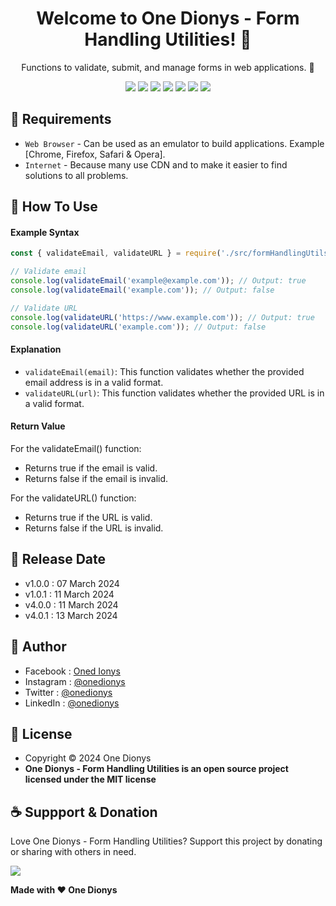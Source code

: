 <h1 align="center">Welcome to One Dionys - Form Handling Utilities! 👋 </h1>

<p align="center">Functions to validate, submit, and manage forms in web applications. 💖 </p>

<p align="center">
<img src="https://img.shields.io/github/contributors/onedionys/onedionys-form-handling-utilities?style=flat-square">
<img src="https://img.shields.io/github/issues/onedionys/onedionys-form-handling-utilities?style=flat-square">
<img src="https://img.shields.io/github/stars/onedionys/onedionys-form-handling-utilities?style=flat-square"> 
<img src="https://img.shields.io/github/forks/onedionys/onedionys-form-handling-utilities?style=flat-square">
<img src="https://img.shields.io/github/last-commit/onedionys/onedionys-form-handling-utilities.svg?style=flat-square">
<img src="https://img.shields.io/github/languages/code-size/onedionys/onedionys-form-handling-utilities?style=flat-square">
<img src="https://img.shields.io/github/license/onedionys/onedionys-form-handling-utilities?style=flat-square">
</p>

## 💾 Requirements

* `Web Browser` - Can be used as an emulator to build applications. Example [Chrome, Firefox, Safari & Opera].
* `Internet` - Because many use CDN and to make it easier to find solutions to all problems.

## 🎯 How To Use

#### Example Syntax

```javascript
const { validateEmail, validateURL } = require('./src/formHandlingUtils');

// Validate email
console.log(validateEmail('example@example.com')); // Output: true
console.log(validateEmail('example.com')); // Output: false

// Validate URL
console.log(validateURL('https://www.example.com')); // Output: true
console.log(validateURL('example.com')); // Output: false
```

#### Explanation

* `validateEmail(email)`: This function validates whether the provided email address is in a valid format.
* `validateURL(url)`: This function validates whether the provided URL is in a valid format.

#### Return Value

For the validateEmail() function:
* Returns true if the email is valid.
* Returns false if the email is invalid.

For the validateURL() function:
* Returns true if the URL is valid.
* Returns false if the URL is invalid.

## 📆 Release Date

* v1.0.0 : 07 March 2024
* v1.0.1 : 11 March 2024
* v4.0.0 : 11 March 2024
* v4.0.1 : 13 March 2024

## 🧑 Author

* Facebook : <a href="https://www.facebook.com/theonedionys"> Oned Ionys</a>
* Instagram : <a href="https://www.instagram.com/onedionys/"> @onedionys</a>
* Twitter : <a href="https://twitter.com/onedionys"> @onedionys</a>
* LinkedIn :  <a href="https://www.linkedin.com/in/onedionys/"> @onedionys</a>

## 📝 License

* Copyright © 2024 One Dionys
* **One Dionys - Form Handling Utilities is an open source project licensed under the MIT license**

## ☕️ Suppport & Donation

Love One Dionys - Form Handling Utilities? Support this project by donating or sharing with others in need.

<a href="https://www.buymeacoffee.com/onedionys"><img src="https://img.shields.io/badge/Buy_Me_A_Coffee-FFDD00?style=for-the-badge&logo=buy-me-a-coffee&logoColor=black"/> </a>

**Made with ❤️ One Dionys**
